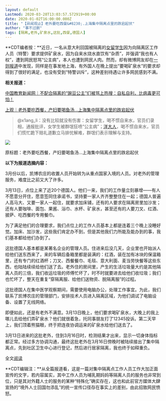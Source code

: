 ```yaml
---
layout: default
Lastmod: 2020-03-28T13:03:57.572919+00:00
date: 2020-01-02T16:00:00.000Z
title: "【异闻观止】老外要吃西餐&#8230;.上海集中隔离点里的跌宕起伏"
author: "事不过删"
tags: [隔离,老外,矿泉水,这批,西餐,德国人]
---
```


**CDT编者按：**近日，一名从意大利回国被隔离的[女留学生](https://youtu.be/x-JR9xfWhk0)因为向隔离区工作人员（特警）要求提供矿泉水，因为自来水烧水直饮有“杂质”，并强调“我也有人权”，遭到网民怒骂“公主病”，本人也遭到网民人肉。然而，却有微博网友却在[一则报道](https://news.sina.com.cn/w/2020-03-22/doc-iimxyqwa2444793.shtml)中发现，同样是在事发地上海，有外国人在晚上提出“要喝矿泉水”的要求却得到了很好的满足，也没有受到“特警训斥”，这种差别待遇让许多网民感到不满。

**相关报道：**

[中国教育新闻网｜不配合隔离的“豌豆公主”们被骂上热搜：自私自利，比病毒更可怕！](https://k.sina.cn/article_1747774447_v682cebef01900mgu6.html)

[上观｜老外要吃西餐，产妇要喝鱼汤…上海集中隔离点里的跌宕起伏](https://news.sina.com.cn/w/2020-03-22/doc-iimxyqwa2444793.shtml)

> @x1ang\_li：没有比较就没有伤害：女留学生，喝不惯自来水，官员们录相，通报批评，女学生被群氓狂喷“公主病”；[洋大人](https://chinadigitaltimes.net/chinese/tag/%e6%b4%8b%e5%a4%a7%e4%ba%ba/)，喝不惯自来水，官员们慌忙跪下赔礼道歉立马排忧解难，群氓们表示理解与支持。 ​​​​

[![](https://images.weserv.nl/?url=https%3A//chinadigitaltimes.net/chinese/files/2020/03/0060DzIpgy1gd2saotoruj30n01dswhy.jpg)](https://images.weserv.nl/?url=https%3A//chinadigitaltimes.net/chinese/files/2020/03/0060DzIpgy1gd2saotoruj30n01dswhy.jpg)

原标题：老外要吃西餐，产妇要喝鱼汤…上海集中隔离点里的跌宕起伏

**以下为报道选摘内容：**

3月份以后，凯博农庄的收置人员开始转为从重点国家入境的人员。对老外的管理服务，难度比之前又大了许多。

3月13日，点位上来了近20个德国人。他们一来，我们的工作量立刻暴增——有人不愿意分开住，愿意签同住承诺书，坚持要一家人齐齐整整住在一起；德国人普遍人高马大、又要一家人一起住，就要求加床铺，还有的人要求在隔离房里加沙发；还有人要咖啡、面包、果酱、浴巾、水杯、矿泉水，甚至还有的人要刀叉、红酒、披萨、吃西餐的专用餐巾。

为了满足他们的合理要求，我们点位上的工作人员基本上都是连着三个晚上没睡好觉。加床、加沙发，这些我们肯定办不到，但是其他我们力所能及能办到的事，我们基本都给他们办到了。

这批德国人基本都是某著名企业的管理人员。住进来后没几天，企业里也开始派人给他们送东西来了，来的车辆后备箱里都是装满的：红酒，装在加有冰块的保温箱里，还有专门的红酒杯；刀叉、西餐餐巾、毛毯、意大利面、麦当劳快餐等这些东西，也陆陆续续给他们送了去。老外住的房间里，产生的生活垃圾量大约是其他隔离人员的三倍，我们收运垃圾的师傅忙坏了，时不时就要进去给他们收垃圾；我们也忙坏了，整天在重复“穿隔离服、给他们送物资、脱隔离服”的过程。

这批德国人在集中医学观察期间，需要使用电脑办公，处理工作事宜。为此，我们联系了凯博农庄的管理部门，安排技术人员进入隔离区域，为他们调试了电脑设备、设置了无线网络。

即便如此，还是有老外不满意。3月13日晚上，他们要求喝矿泉水，大晚上的我上哪儿去给他们弄矿泉水？他们就很着急，托同事朋友打了12345投诉。第二天早上，我们顶着熊猫眼，终于把连夜协调运来的矿泉水给他们送去了。

3月13日进来的这批老外，住到3月16日时，检测结果才出来，显示一切身体指标都正常。经过多方协调沟通，最终这批老外在3月16日傍晚时被陆续接出了集中隔离点，先到社区卫生中心进行登记，然后进行居家隔离，我也终于如释重负。

全文[阅读](https://news.sina.com.cn/w/2020-03-22/doc-iimxyqwa2444793.shtml)

**CDT编辑注：**从全篇报道看，这是一篇对集中隔离点工作人员工作大加正面宣传的文字，若内容属实，其中工作人员为哺乳期妈妈等隔离人员的服务也非常到位，只是其对外籍人士的服务的某种“特殊化”确实存在，这也和此前官方媒体大肆宣扬的“境外人士回国勿添乱”的统一宣传口径存在事实上的差别，由此招致网民愤怒。

